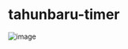 # tahunbaru-timer

![image](https://user-images.githubusercontent.com/77628684/129495809-9eb15df6-357b-46f0-83ed-83c68db57b45.png)

